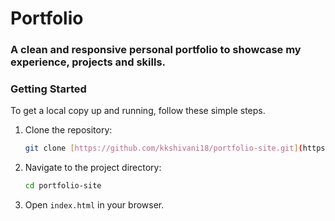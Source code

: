 # Portfolio

### A clean and responsive personal portfolio to showcase my experience, projects and skills.

### Getting Started

To get a local copy up and running, follow these simple steps.

1.  Clone the repository:
    ```bash
    git clone [https://github.com/kkshivani18/portfolio-site.git](https://github.com/kkshivani18/portfolio-site.git)
    ```
2.  Navigate to the project directory:
    ```bash
    cd portfolio-site
    ```
3.  Open `index.html` in your browser.